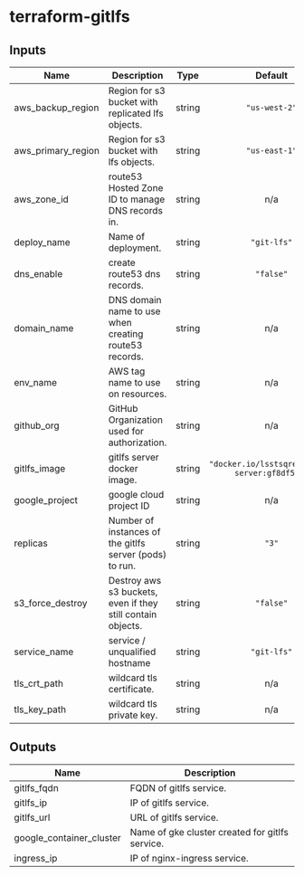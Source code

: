 # terraform-gitlfs

<!-- BEGINNING OF PRE-COMMIT-TERRAFORM DOCS HOOK -->
## Inputs

| Name | Description | Type | Default | Required |
|------|-------------|:----:|:-----:|:-----:|
| aws\_backup\_region | Region for s3 bucket with replicated lfs objects. | string | `"us-west-2"` | no |
| aws\_primary\_region | Region for s3 bucket with lfs objects. | string | `"us-east-1"` | no |
| aws\_zone\_id | route53 Hosted Zone ID to manage DNS records in. | string | n/a | yes |
| deploy\_name | Name of deployment. | string | `"git-lfs"` | no |
| dns\_enable | create route53 dns records. | string | `"false"` | no |
| domain\_name | DNS domain name to use when creating route53 records. | string | n/a | yes |
| env\_name | AWS tag name to use on resources. | string | n/a | yes |
| github\_org | GitHub Organization used for authorization. | string | n/a | yes |
| gitlfs\_image | gitlfs server docker image. | string | `"docker.io/lsstsqre/gitlfs-server:gf8df52a"` | no |
| google\_project | google cloud project ID | string | n/a | yes |
| replicas | Number of instances of the gitlfs server (pods) to run. | string | `"3"` | no |
| s3\_force\_destroy | Destroy aws s3 buckets, even if they still contain objects. | string | `"false"` | no |
| service\_name | service / unqualified hostname | string | `"git-lfs"` | no |
| tls\_crt\_path | wildcard tls certificate. | string | n/a | yes |
| tls\_key\_path | wildcard tls private key. | string | n/a | yes |

## Outputs

| Name | Description |
|------|-------------|
| gitlfs\_fqdn | FQDN of gitlfs service. |
| gitlfs\_ip | IP of gitlfs service. |
| gitlfs\_url | URL of gitlfs service. |
| google\_container\_cluster | Name of gke cluster created for gitlfs service. |
| ingress\_ip | IP of nginx-ingress service. |

<!-- END OF PRE-COMMIT-TERRAFORM DOCS HOOK -->
